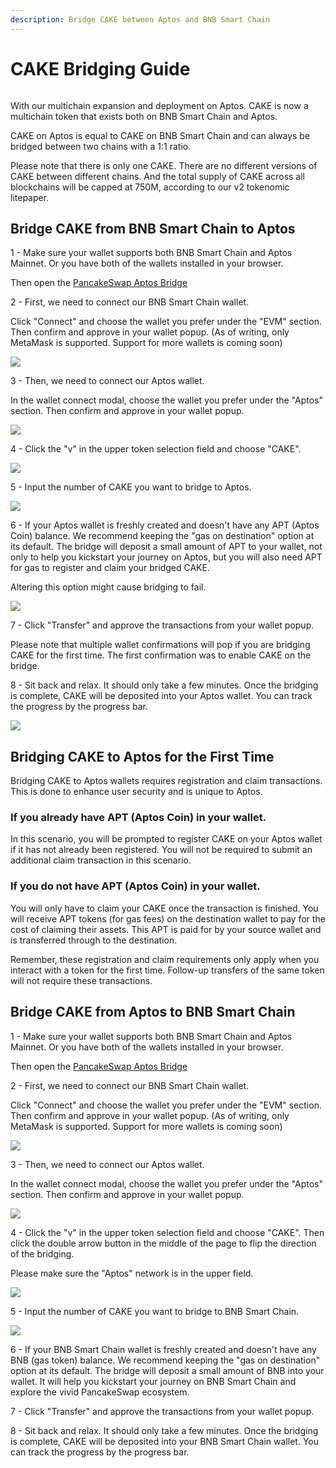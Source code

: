 ```yaml
---
description: Bridge CAKE between Aptos and BNB Smart Chain
---
```


# CAKE Bridging Guide

<figure><img src="../.gitbook/assets/image (37).png" alt=""><figcaption></figcaption></figure>

With our multichain expansion and deployment on Aptos. CAKE is now a multichain token that exists both on BNB Smart Chain and Aptos.&#x20;

CAKE on Aptos is equal to CAKE on BNB Smart Chain and can always be bridged between two chains with a 1:1 ratio.&#x20;

Please note that there is only one CAKE. There are no different versions of CAKE between different chains. And the total supply of CAKE across all blockchains will be capped at 750M, according to our v2 tokenomic litepaper.

## Bridge CAKE from BNB Smart Chain to Aptos

1 - Make sure your wallet supports both BNB Smart Chain and Aptos Mainnet. Or you have both of the wallets installed in your browser.&#x20;

Then open the [PancakeSwap Aptos Bridge](https://bridge.pancakeswap.finance/aptos)



2 - First, we need to connect our BNB Smart Chain wallet.&#x20;

Click "Connect" and choose the wallet you prefer under the "EVM" section. Then confirm and approve in your wallet popup. (As of writing, only MetaMask is supported. Support for more wallets is coming soon)

![](<../.gitbook/assets/bridging-wallet-connect-modal (1).png>)



3 - Then, we need to connect our Aptos wallet.

In the wallet connect modal, choose the wallet you prefer under the "Aptos" section. Then confirm and approve in your wallet popup.

![](<../.gitbook/assets/bridging-default-state (1).png>)



4 - Click the "v" in the upper token selection field and choose "CAKE".

![](../.gitbook/assets/upper-field.png)



5 - Input the number of CAKE you want to bridge to Aptos.

![](../.gitbook/assets/bridging-amount-entered.png)



6 - If your Aptos wallet is freshly created and doesn't have any APT (Aptos Coin) balance. We recommend keeping the "gas on destination" option at its default. The bridge will deposit a small amount of APT to your wallet, not only to help you kickstart your journey on Aptos, but you will also need APT for gas to register and claim your bridged CAKE.

Altering this option might cause bridging to fail.

![](../.gitbook/assets/bridging-gas-on-dest.png)



7 - Click "Transfer" and approve the transactions from your wallet popup.

Please note that multiple wallet confirmations will pop if you are bridging CAKE for the first time. The first confirmation was to enable CAKE on the bridge.



8 - Sit back and relax. It should only take a few minutes. Once the bridging is complete, CAKE will be deposited into your Aptos wallet. You can track the progress by the progress bar.

![](../.gitbook/assets/bridging-complete-half.png)



## Bridging CAKE to Aptos for the First Time

Bridging CAKE to Aptos wallets requires registration and claim transactions. This is done to enhance user security and is unique to Aptos.&#x20;

### If you already have APT (Aptos Coin) in your wallet.

In this scenario, you will be prompted to register CAKE on your Aptos wallet if it has not already been registered. You will not be required to submit an additional claim transaction in this scenario.&#x20;

### If you do not have APT (Aptos Coin) in your wallet.

You will only have to claim your CAKE once the transaction is finished. You will receive APT tokens (for gas fees) on the destination wallet to pay for the cost of claiming their assets. This APT is paid for by your source wallet and is transferred through to the destination.

Remember, these registration and claim requirements only apply when you interact with a token for the first time. Follow-up transfers of the same token will not require these transactions.

## Bridge CAKE from Aptos to BNB Smart Chain

1 - Make sure your wallet supports both BNB Smart Chain and Aptos Mainnet. Or you have both of the wallets installed in your browser.&#x20;

Then open the [PancakeSwap Aptos Bridge](https://bridge.pancakeswap.finance/aptos)



2 - First, we need to connect our BNB Smart Chain wallet.&#x20;

Click "Connect" and choose the wallet you prefer under the "EVM" section. Then confirm and approve in your wallet popup. (As of writing, only MetaMask is supported. Support for more wallets is coming soon)

![](../.gitbook/assets/bridging-wallet-connect-modal.png)



3 - Then, we need to connect our Aptos wallet.

In the wallet connect modal, choose the wallet you prefer under the "Aptos" section. Then confirm and approve in your wallet popup.

![](../.gitbook/assets/bridging-default-state.png)



4 - Click the "v" in the upper token selection field and choose "CAKE". Then click the double arrow button in the middle of the page to flip the direction of the bridging.

Please make sure the "Aptos" network is in the upper field.

![](../.gitbook/assets/upper-field-aptos.png)



5 - Input the number of CAKE you want to bridge to BNB Smart Chain.

![](../.gitbook/assets/bridging-aptos-to-bsc-with-amount.png)



6 - If your BNB Smart Chain wallet is freshly created and doesn't have any BNB (gas token) balance. We recommend keeping the "gas on destination" option at its default. The bridge will deposit a small amount of BNB into your wallet. It will help you kickstart your journey on BNB Smart Chain and explore the vivid PancakeSwap ecosystem.



7 - Click "Transfer" and approve the transactions from your wallet popup.



8 - Sit back and relax. It should only take a few minutes. Once the bridging is complete, CAKE will be deposited into your BNB Smart Chain wallet. You can track the progress by the progress bar.

